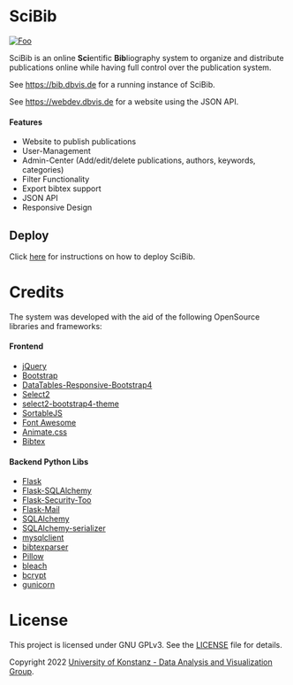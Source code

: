 # SciBib

[![Foo](scibib.png)](https://bib.dbvis.de)

SciBib is an online **Sci**entific **Bib**liography system to organize and distribute publications online while having 
full control over the publication system.

See https://bib.dbvis.de for a running instance of SciBib.

See https://webdev.dbvis.de for a website using the JSON API.

#### Features

 * Website to publish publications
 * User-Management
 * Admin-Center (Add/edit/delete publications, authors, keywords, categories)
 * Filter Functionality 
 * Export bibtex support
 * JSON API
 * Responsive Design
 

## Deploy

Click [here](installation.md) for instructions on how to deploy SciBib. 

# Credits

The system was developed with the aid of the following OpenSource libraries and frameworks:

#### Frontend

* [jQuery](https://github.com/jquery/jquery)
* [Bootstrap](https://github.com/twbs/bootstrap)
* [DataTables-Responsive-Bootstrap4](https://github.com/DataTables/Dist-DataTables-Responsive-Bootstrap4)
* [Select2](https://github.com/select2/select2)
* [select2-bootstrap4-theme](https://github.com/ttskch/select2-bootstrap4-theme)
* [SortableJS](https://github.com/SortableJS/Sortable)
* [Font Awesome](https://github.com/onface/font-awesome)
* [Animate.css](https://github.com/animate-css/animate.css)
* [Bibtex](https://github.com/digitalheir/bibtex-js)

#### Backend Python Libs

* [Flask](https://github.com/pallets/flask)
* [Flask-SQLAlchemy](https://github.com/pallets/flask-sqlalchemy)
* [Flask-Security-Too](https://github.com/Flask-Middleware/flask-security)
* [Flask-Mail](https://pythonhosted.org/Flask-Mail/)
* [SQLAlchemy](https://www.sqlalchemy.org/)
* [SQLAlchemy-serializer](https://github.com/n0nSmoker/SQLAlchemy-serializer)
* [mysqlclient](https://github.com/PyMySQL/mysqlclient-python)
* [bibtexparser](https://github.com/sciunto-org/python-bibtexparser)
* [Pillow](https://github.com/python-pillow/Pillow)
* [bleach](https://pypi.org/project/bleach/)
* [bcrypt](https://pypi.org/project/bcrypt/)
* [gunicorn](https://github.com/benoitc/gunicorn)
 
# License

This project is licensed under GNU GPLv3. See the [LICENSE](LICENSE) file for details.

Copyright 2022 [University of Konstanz - Data Analysis and Visualization Group](https://vis.uni-konstanz.de).
